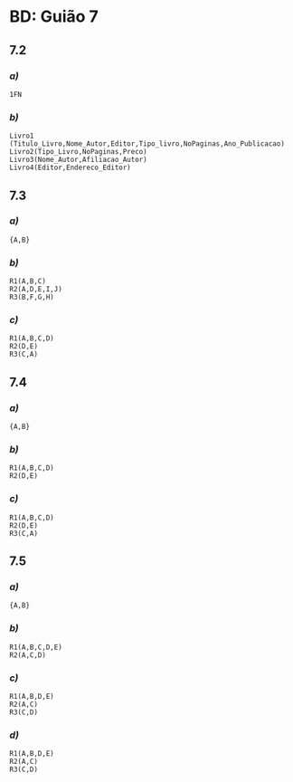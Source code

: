 # BD: Guião 7


## ​7.2 
 
### *a)*

```
1FN

```

### *b)* 

```
Livro1 (Titulo_Livro,Nome_Autor,Editor,Tipo_livro,NoPaginas,Ano_Publicacao)		
Livro2(Tipo_Livro,NoPaginas,Preco)
Livro3(Nome_Autor,Afiliacao_Autor)
Livro4(Editor,Endereco_Editor)

```




## ​7.3
 
### *a)*

```
{A,B}

```


### *b)* 

```
R1(A,B,C)
R2(A,D,E,I,J)
R3(B,F,G,H)

```


### *c)* 

```
R1(A,B,C,D)
R2(D,E)
R3(C,A)

```


## ​7.4
 
### *a)*

```
{A,B}

```


### *b)* 

```
R1(A,B,C,D)
R2(D,E)

```


### *c)* 

```
R1(A,B,C,D)
R2(D,E)
R3(C,A)

```



## ​7.5
 
### *a)*

```
{A,B}

```

### *b)* 

```
R1(A,B,C,D,E)
R2(A,C,D)

```


### *c)* 

```
R1(A,B,D,E)
R2(A,C)
R3(C,D)

```

### *d)* 

```
R1(A,B,D,E)
R2(A,C)
R3(C,D)

```

